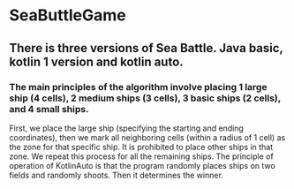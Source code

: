 # SeaButtleGame
## There is three versions of Sea Battle. Java basic, kotlin 1 version and kotlin auto.
### The main principles of the algorithm involve placing 1 large ship (4 cells), 2 medium ships (3 cells), 3 basic ships (2 cells), and 4 small ships.
First, we place the large ship (specifying the starting and ending coordinates), then we mark all neighboring cells (within a radius of 1 cell) as the zone for that specific ship. It is prohibited to place other ships in that zone. We repeat this process for all the remaining ships.
The principle of operation of KotlinAuto is that the program randomly places ships on two fields and randomly shoots. Then it determines the winner.

